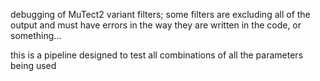 debugging of MuTect2 variant filters; some filters are excluding all of the output and must have errors in the way they are written in the code, or something...

this is a pipeline designed to test all combinations of all the parameters being used

